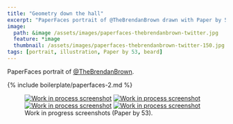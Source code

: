 ```yaml
---
title: "Geometry down the hall"
excerpt: "PaperFaces portrait of @TheBrendanBrown drawn with Paper by 53 on an iPad."
image: 
  path: &image /assets/images/paperfaces-thebrendanbrown-twitter.jpg 
  feature: *image
  thumbnail: /assets/images/paperfaces-thebrendanbrown-twitter-150.jpg
tags: [portrait, illustration, Paper by 53, beard]
---
```


PaperFaces portrait of <a href="http://twitter.com/TheBrendanBrown">@TheBrendanBrown</a>.

{% include boilerplate/paperfaces-2.md %}

<figure class="half">
	<a href="{{ site.url }}/assets/images/paperfaces-thebrendanbrown-process-1-lg.jpg"><img src="{{ site.url }}/assets/images/paperfaces-thebrendanbrown-process-1-750.jpg" alt="Work in process screenshot"></a>
	<a href="{{ site.url }}/assets/images/paperfaces-thebrendanbrown-process-2-lg.jpg"><img src="{{ site.url }}/assets/images/paperfaces-thebrendanbrown-process-2-600.jpg" alt="Work in process screenshot"></a>
	<a href="{{ site.url }}/assets/images/paperfaces-thebrendanbrown-process-3-lg.jpg"><img src="{{ site.url }}/assets/images/paperfaces-thebrendanbrown-process-3-600.jpg" alt="Work in process screenshot"></a>
	<a href="{{ site.url }}/assets/images/paperfaces-thebrendanbrown-process-4-lg.jpg"><img src="{{ site.url }}/assets/images/paperfaces-thebrendanbrown-process-4-600.jpg" alt="Work in process screenshot"></a>
	<figcaption>Work in progress screenshots (Paper by 53).</figcaption>
</figure>
